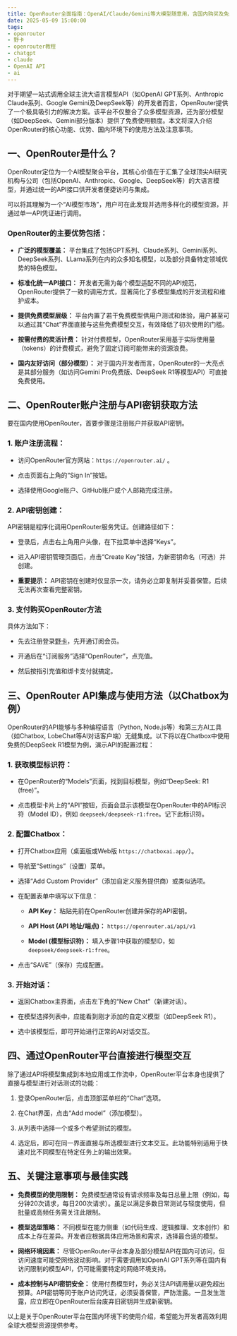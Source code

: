 ```yaml
---
title: OpenRouter全面指南：OpenAI/Claude/Gemini等大模型随意用，含国内购买及免费使用教程
date: 2025-05-09 15:00:00
tags: 
- openrouter
- 野卡
- openrouter教程
- chatgpt
- claude
- OpenAI API
- ai
---
```


对于期望一站式调用全球主流大语言模型API（如OpenAI GPT系列、Anthropic Claude系列、Google Gemini及DeepSeek等）的开发者而言，OpenRouter提供了一个极具吸引力的解决方案。该平台不仅整合了众多模型资源，还为部分模型（如DeepSeek、Gemini部分版本）提供了免费使用额度。本文将深入介绍OpenRouter的核心功能、优势、国内环境下的使用方法及注意事项。

## **一、OpenRouter是什么？**

OpenRouter定位为一个AI模型聚合平台，其核心价值在于汇集了全球顶尖AI研究机构与公司（包括OpenAI、Anthropic、Google、DeepSeek等）的大语言模型，并通过统一的API接口供开发者便捷访问与集成。

可以将其理解为一个“AI模型市场”，用户可在此发现并选用多样化的模型资源，并通过单一API凭证进行调用。

### **OpenRouter的主要优势包括：**

* **广泛的模型覆盖：** 平台集成了包括GPT系列、Claude系列、Gemini系列、DeepSeek系列、LLama系列在内的众多知名模型，以及部分具备特定领域优势的特色模型。

* **标准化统一API接口：** 开发者无需为每个模型适配不同的API规范，OpenRouter提供了一致的调用方式，显著简化了多模型集成的开发流程和维护成本。

* **提供免费模型层级：** 平台内置了若干免费模型供用户测试和体验，用户甚至可以通过其“Chat”界面直接与这些免费模型交互，有效降低了初次使用的门槛。

* **按需付费的灵活计费：** 针对付费模型，OpenRouter采用基于实际使用量（tokens）的计费模式，避免了固定订阅可能带来的资源浪费。

* **国内友好访问（部分模型）：** 对于国内开发者而言，OpenRouter的一大亮点是其部分服务（如访问Gemini Pro免费版、DeepSeek R1等模型API）可直接免费使用。



## **二、OpenRouter账户注册与API密钥获取方法**

要在国内使用OpenRouter，首要步骤是注册账户并获取API密钥。

### 1. **账户注册流程：**

* 访问OpenRouter官方网站：`https://openrouter.ai/`  。

* 点击页面右上角的“Sign In”按钮。

* 选择使用Google账户、GitHub账户或个人邮箱完成注册。


### 2. **API密钥创建：**

API密钥是程序化调用OpenRouter服务凭证。创建路径如下：

* 登录后，点击右上角用户头像，在下拉菜单中选择“Keys”。

* 进入API密钥管理页面后，点击“Create Key”按钮，为新密钥命名（可选）并创建。

* **重要提示：** API密钥在创建时仅显示一次，请务必立即复制并妥善保管。后续无法再次查看完整密钥。

### 3. 支付购买OpenRouter方法

具体方法如下：

* 先去注册登录[野卡](https://yeka.ai/i/D4X7JXA7)，先开通订阅会员。

* 开通后在“订阅服务”选择“OpenRouter”，点充值。

* 然后按指引充值和绑卡支付就搞定。



## **三、OpenRouter API集成与使用方法（以Chatbox为例）**

OpenRouter的API能够与多种编程语言（Python, Node.js等）和第三方AI工具（如Chatbox, LobeChat等AI对话客户端）无缝集成。以下将以在Chatbox中使用免费的DeepSeek R1模型为例，演示API的配置过程：

### 1. **获取模型标识符：**

* 在OpenRouter的“Models”页面，找到目标模型，例如“DeepSeek: R1 (free)”。

* 点击模型卡片上的“API”按钮，页面会显示该模型在OpenRouter中的API标识符（Model ID），例如 `deepseek/deepseek-r1:free`。记下此标识符。

### 2. **配置Chatbox：**

* 打开Chatbox应用（桌面版或Web版 `https://chatboxai.app/`）。

* 导航至“Settings”（设置）菜单。

* 选择“Add Custom Provider”（添加自定义服务提供商）或类似选项。

* 在配置表单中填写以下信息：

  * **API Key：** 粘贴先前在OpenRouter创建并保存的API密钥。

  * **API Host (API 地址/端点)：** `https://openrouter.ai/api/v1`

  * **Model (模型标识符)：** 填入步骤1中获取的模型ID，如 `deepseek/deepseek-r1:free`。

* 点击“SAVE”（保存）完成配置。

### 3. **开始对话：**

* 返回Chatbox主界面，点击左下角的“New Chat”（新建对话）。

* 在模型选择列表中，应能看到刚才添加的自定义模型（如DeepSeek R1）。

* 选中该模型后，即可开始进行正常的AI对话交互。




## **四、通过OpenRouter平台直接进行模型交互**

除了通过API将模型集成到本地应用或工作流中，OpenRouter平台本身也提供了直接与模型进行对话测试的功能：

1. 登录OpenRouter后，点击顶部菜单栏的“Chat”选项。

2. 在Chat界面，点击“Add model”（添加模型）。

3. 从列表中选择一个或多个希望测试的模型。

4. 选定后，即可在同一界面直接与所选模型进行文本交互。此功能特别适用于快速对比不同模型在特定任务上的输出效果。



## **五、关键注意事项与最佳实践**

* **免费模型的使用限制：** 免费模型通常设有请求频率及每日总量上限（例如，每分钟20次请求，每日200次请求）。虽足以满足多数日常测试与轻度使用，但批量或高频任务需关注此限制。

* **模型选型策略：** 不同模型在能力侧重（如代码生成、逻辑推理、文本创作）和成本上存在差异。开发者应根据具体应用场景和需求，选择最合适的模型。

* **网络环境因素：** 尽管OpenRouter平台本身及部分模型API在国内可访问，但访问速度可能受网络波动影响。对于需要调用如OpenAI GPT系列等在国内有访问限制的模型API，仍可能需要特定的网络环境支持。

* **成本控制与API密钥安全：** 使用付费模型时，务必关注API调用量以避免超出预算。API密钥等同于账户访问凭证，必须妥善保管，严防泄露。一旦发生泄露，应立即在OpenRouter后台废弃旧密钥并生成新密钥。

以上是关于OpenRouter平台在国内环境下的使用介绍，希望能为开发者高效利用全球大模型资源提供参考。
